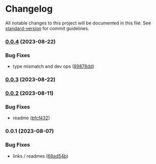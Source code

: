 # Changelog

All notable changes to this project will be documented in this file. See [standard-version](https://github.com/conventional-changelog/standard-version) for commit guidelines.

### [0.0.4](https://github.com/crossifyxyz/types/compare/v0.0.3...v0.0.4) (2023-08-22)


### Bug Fixes

* type mismatch and dev ops ([89878dd](https://github.com/crossifyxyz/types/commit/89878dd4512b4825835e23015a4379cf943f59fd))

### [0.0.3](https://github.com/crossifyxyz/types/compare/v0.0.2...v0.0.3) (2023-08-22)

### [0.0.2](https://github.com/crossifyxyz/types/compare/v0.0.1...v0.0.2) (2023-08-11)


### Bug Fixes

* readme ([bfcf432](https://github.com/crossifyxyz/types/commit/bfcf432804090a27ee5a320d7667407ccc321061))

### 0.0.1 (2023-08-07)


### Bug Fixes

* links / readmes ([68ad54b](https://github.com/crossifyxyz/types/commit/68ad54b1d0a24e1debb3015832c3d6bcad31db4e))
